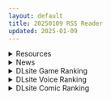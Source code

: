```yaml
---
layout: default
title: 20250109 RSS Reader
updated: 2025-01-09
---
```


<details class='content-parent'>
<summary>
Resources
</summary>
<details class='content-child'>
<summary>
<span class='rss-title'> [同人动画]絵も青大佬至 24年12月作品合集[5G] </span> <a class='rss-link' href='https://gmgard.com/gm128284' target='_blank'>&nbsp;</a>
<div class='rss-published'> 🕛 20250108 16:40:54</div>
</summary>
<img src="https://static.gmgard.us/Images/upload/53348090040545944.jpg" /><br /><p>小小的也很可爱（爱丽丝二创看的太多现在冲不动了。。。）</p>
</details>
<details class='content-child'>
<summary>
<span class='rss-title'> [P站ID已注销][冰宫Asylum] 作品合集 至2024年11月[7GB] </span> <a class='rss-link' href='https://gmgard.com/gm128283' target='_blank'>&nbsp;</a>
<div class='rss-published'> 🕛 20250108 16:28:10</div>
</summary>
<img src="https://static.gmgard.us/Images/upload/51376090028101736.jpg" /><br /><p>冰宫换了多少马甲了...可算找到了</p>
</details>
<details class='content-child'>
<summary>
<span class='rss-title'> [同人动画]ram8 大佬 24年11月作品合集[5G] </span> <a class='rss-link' href='https://gmgard.com/gm128281' target='_blank'>&nbsp;</a>
<div class='rss-published'> 🕛 20250108 16:07:32</div>
</summary>
<img src="https://static.gmgard.us/Images/upload/11091090007310139.jpg" /><br /><p>可惜作者赞助好像关了，mmd还是很顶的。</p>
</details>
<details class='content-child'>
<summary>
<span class='rss-title'> [同人动画]しれしれ (siresire) 大佬 24年11月作品合集[40G] </span> <a class='rss-link' href='https://gmgard.com/gm128280' target='_blank'>&nbsp;</a>
<div class='rss-published'> 🕛 20250108 15:58:01</div>
</summary>
<img src="https://static.gmgard.us/Images/upload/96417082358008787.jpg" /><br /><p>这么久了甘雨在色色方面还是那么顶，（这截图有点像为师的爱犬）</p>
</details>
<details class='content-child'>
<summary>
<span class='rss-title'> [精翻+mtoolAI翻][RG34345][ルクスソフト][RPG]ルクスソフト游戏7部合集 </span> <a class='rss-link' href='https://gmgard.com/gm128275' target='_blank'>&nbsp;</a>
<div class='rss-published'> 🕛 20250108 15:54:09</div>
</summary>
<img src="https://static.gmgard.us/Images/upload/20517082304391939.jpg" /><br /><p>
游戏属性</p>
</details>
<details class='content-child'>
<summary>
<span class='rss-title'> [RPGAI内镶/汉化/PC+安卓][RJ01215112][くんかくんか帝国]魔王的逆袭 淫魔王さまの逆襲 </span> <a class='rss-link' href='https://gmgard.com/gm128274' target='_blank'>&nbsp;</a>
<div class='rss-published'> 🕛 20250108 15:53:51</div>
</summary>
<img src="https://static.gmgard.us/Images/upload/17877081342067998.jpg" /><br /><p>游戏介绍：</p>
</details>
<details class='content-child'>
<summary>
<span class='rss-title'> [Maho.sub&VCB-Studio][Hoo ds Entertainment][圣痕炼金士第一季+第二季+OVA][BDRip 1280x720][MP4] </span> <a class='rss-link' href='https://gmgard.com/gm128278' target='_blank'>&nbsp;</a>
<div class='rss-published'> 🕛 20250108 15:47:56</div>
</summary>
<img src="https://static.gmgard.us/Images/upload/93115082338134494.jpg" /><br /><p>剧情简介
某一天，就读圣米海洛夫学园的织部真冬见到了男主角亚历山大·尼古拉叶维奇赫尔(昵称沙夏)，他是一个俄国少年，能够通过吸吮圣乳而自由地操纵铁元素的炼金士，左脸有十字架型的圣痕，幼年时的恐怖经历造就了他的冷酷个性，别号致命者沙夏。
他的到来，使真冬以及灯的生活不再平静，卷入了炼金士们的战斗。埋藏长达两千年之久的圣像之迷，以这所学园为舞台展开了…………
角色配音
沙夏：三瓶由布子
织部真冬：藤村</p>
</details>
<details class='content-child'>
<summary>
<span class='rss-title'> [同人动画]しれしれ (siresire) 大佬 24年11月作品合集[150G] </span> <a class='rss-link' href='https://gmgard.com/gm128279' target='_blank'>&nbsp;</a>
<div class='rss-published'> 🕛 20250108 15:46:44</div>
</summary>
<img src="https://static.gmgard.us/Images/upload/56482082346444532.jpg" /><br /><p>我看了一下这个作者八成都是管人，全是动作戏</p>
</details>
<details class='content-child'>
<summary>
<span class='rss-title'> [同人动画]Szyca 大佬 24年10月作品合集[143G] </span> <a class='rss-link' href='https://gmgard.com/gm128277' target='_blank'>&nbsp;</a>
<div class='rss-published'> 🕛 20250108 15:35:55</div>
</summary>
<img src="https://static.gmgard.us/Images/upload/20397082335555747.jpg" /><br /><p>一个做牛头人3D的，热门角色都有</p>
</details>
<details class='content-child'>
<summary>
<span class='rss-title'> [RJ01318748][りこれくしょん] 痴○冤罪でっちあげ女子にオシオキ </span> <a class='rss-link' href='https://gmgard.com/gm128273' target='_blank'>&nbsp;</a>
<div class='rss-published'> 🕛 20250108 08:41:49</div>
</summary>
<img src="https://static.gmgard.us/Images/upload/4659081049590034.jpg" /><br /><p>介绍：
这是一个对捏造痴汉罪名的傲慢女孩进行色情惩罚的游戏。
游戏场景会从电车 → 电车 → 公共厕所依次切换。
※请注意，这与一般的痴汉游戏不同，故事展开是威胁在网上发布冤罪证据的女孩，迫使她做出色情行为。</p>
</details>
<details class='content-child'>
<summary>
<span class='rss-title'> [RPG内镶/动态/PC+安卓][RJ344563][スタジオシロッコ]正太故事 A Nursery Tale Story </span> <a class='rss-link' href='https://gmgard.com/gm128265' target='_blank'>&nbsp;</a>
<div class='rss-published'> 🕛 20250108 08:41:47</div>
</summary>
<img src="https://static.gmgard.us/Images/upload/12954072035541971.jpg" /><br /><p>游戏说明</p>
</details>

</details>
<details class='content-parent'>
<summary>
News
</summary>

</details>
<details class='content-parent'>
<summary>
DLsite Game Ranking
</summary>
<details class='content-child'>
<summary>
<span class='rss-title'> 夢魔世界の迷い人 [しもふみ屋] </span> <a class='rss-link' href='https://www.dlsite.com/maniax/work/=/product_id/RJ01292340.html' target='_blank'>&nbsp;</a>
<div class='rss-published'> 🕛 20250109 13:15:33</div>
</summary>
<img src ="http://img.dlsite.jp/modpub/images2/work/doujin/RJ01293000/RJ01292340_img_main.jpg"/><br/>えっちな夢魔たちにドットアニメで搾られる!おねショタ2D探索アクション
</details>
<details class='content-child'>
<summary>
<span class='rss-title'> 傲慢な怪獣姫&名探偵使い魔 [Mango Party] </span> <a class='rss-link' href='https://www.dlsite.com/maniax/work/=/product_id/RJ01263980.html' target='_blank'>&nbsp;</a>
<div class='rss-published'> 🕛 20250109 13:15:33</div>
</summary>
<img src ="http://img.dlsite.jp/modpub/images2/work/doujin/RJ01264000/RJ01263980_img_main.jpg"/><br/>カラフルな共同生活で怪獣姫の奴○として生きる! 豊かでエキサイティングな時間管理恋愛SLG!
</details>
<details class='content-child'>
<summary>
<span class='rss-title'> 全裸取り調べシミュレーター ～You are a loss prevention officer～ [オッパイーツ] </span> <a class='rss-link' href='https://www.dlsite.com/maniax/work/=/product_id/RJ01280877.html' target='_blank'>&nbsp;</a>
<div class='rss-published'> 🕛 20250109 13:15:33</div>
</summary>
<img src ="http://img.dlsite.jp/modpub/images2/work/doujin/RJ01281000/RJ01280877_img_main.jpg"/><br/>羞恥に特化したおさわりゲームです。 キャラクターは JK 人妻 BBAから好みで選べます。 女性キャラフルボイス。 アニメーションでおっぱいがぷるんぷるん揺れます!
</details>
<details class='content-child'>
<summary>
<span class='rss-title'> ヤリステメスブター ボクだけの謎ルール!女トレーナーに勝つとエッチあたりまえ [にゅう工房] </span> <a class='rss-link' href='https://www.dlsite.com/maniax/work/=/product_id/RJ01082861.html' target='_blank'>&nbsp;</a>
<div class='rss-published'> 🕛 20250109 13:15:33</div>
</summary>
<img src ="http://img.dlsite.jp/modpub/images2/work/doujin/RJ01083000/RJ01082861_img_main.jpg"/><br/>勝てばエッチのモンスターバトルRPG!ヤリステメスブター!!
</details>
<details class='content-child'>
<summary>
<span class='rss-title'> ヤリステメスブターDLC1 メスブタ/ゲスブタ [にゅう工房] </span> <a class='rss-link' href='https://www.dlsite.com/maniax/work/=/product_id/RJ01129834.html' target='_blank'>&nbsp;</a>
<div class='rss-published'> 🕛 20250109 13:15:33</div>
</summary>
<img src ="http://img.dlsite.jp/modpub/images2/work/doujin/RJ01130000/RJ01129834_img_main.jpg"/><br/>ヤリステメスブターのDLC1が準備できました!ゲームの世界をもう少し拡げてお楽しみいただけます!このDLCを遊ぶためには、ヤリステメスブター本体の購入が必要です。
</details>

</details>
<details class='content-parent'>
<summary>
DLsite Voice Ranking
</summary>
<details class='content-child'>
<summary>
<span class='rss-title'> ❤️甘あねメイド❤️「お姉ちゃんが"あまあまちゅっちゅ"してあげる...❤️」 [桃色みんと] </span> <a class='rss-link' href='https://www.dlsite.com/maniax/work/=/product_id/RJ01261681.html' target='_blank'>&nbsp;</a>
<div class='rss-published'> 🕛 20250109 13:15:36</div>
</summary>
<img src ="http://img.dlsite.jp/modpub/images2/work/doujin/RJ01262000/RJ01261681_img_main.jpg"/><br/>お姉ちゃんメイドはボクくん(あなた)の事がだ～いすきっ♪ボクくんの為ならば、添い寝に耳舐めにオナサポだってしてあげますっ♪お手々やお口、そしておま◯こっ♪お姉ちゃんの身体ぜ～んぶを使って、喜んでご奉仕させていただきますっ♪「そう...だってお姉ちゃんは...ボクくん専属の..."お姉ちゃんメイド"なんだから...♪」
</details>
<details class='content-child'>
<summary>
<span class='rss-title'> ❤️Wロイヤルおま◯こ嫁❤️高貴でおスケベなふたご姫をハメ比べし放題な贅沢ライフ❤️ [桃色みんと] </span> <a class='rss-link' href='https://www.dlsite.com/maniax/work/=/product_id/RJ01268379.html' target='_blank'>&nbsp;</a>
<div class='rss-published'> 🕛 20250109 13:15:36</div>
</summary>
<img src ="http://img.dlsite.jp/modpub/images2/work/doujin/RJ01269000/RJ01268379_img_main.jpg"/><br/>「毎日毎日おせっせおせっせ❤️あなた様専属のおまんこワイフになれるなら本望でございます❤️」魔王を討伐し、ふたご姫を娶る事になった貴方❤️でもお嫁さんとして迎え入れられるのは一人だけと決まっていて…?❤️おスケベで破廉恥なふたご姫をハメ比べしまくる生活が...今、はじまります❤️
</details>
<details class='content-child'>
<summary>
<span class='rss-title'> ✅期間限定レビュー色紙プレゼント企画✅【恋人ってえっちするものなんでしょ?】案外スケベな水無瀬さんが「カノジョ」になった日。 [桃色みんと] </span> <a class='rss-link' href='https://www.dlsite.com/maniax/work/=/product_id/RJ01290632.html' target='_blank'>&nbsp;</a>
<div class='rss-published'> 🕛 20250109 13:15:36</div>
</summary>
<img src ="http://img.dlsite.jp/modpub/images2/work/doujin/RJ01291000/RJ01290632_img_main.jpg"/><br/>「理由は特にない。たまたま君だった、ってだけ」成績優秀。クールで美人な女子高生。男子からの告白を一度も受けいれた事がない“高嶺の花”。そんな水無瀬さんがボクの「カノジョ」になった…。だらしなく足を広げ、肢体を見せつけてくるカノジョ…。 すらりと伸びた白い太もも、穢れのない純白の下着…。「シよ? だって…恋人ってえっちするものなんでしょ…?」
</details>
<details class='content-child'>
<summary>
<span class='rss-title'> 【简体中文版】JK精灵的异世界孕活～性夜的圣诞节特别篇～ [青春×フェティシズム] </span> <a class='rss-link' href='https://www.dlsite.com/maniax/work/=/product_id/RJ01308361.html' target='_blank'>&nbsp;</a>
<div class='rss-published'> 🕛 20250109 13:15:36</div>
</summary>
<img src ="http://img.dlsite.jp/modpub/images2/work/doujin/RJ01309000/RJ01308361_img_main.jpg"/><br/>圣诞快乐♪你喜欢新娘精灵的怀孕后宫吗?  你一直是个好孩子,所以圣诞新娘精灵们为你准备了一个"性爱6小时"的神圣之夜。  作为今年最后的回忆,要不要和可爱的新娘精灵们度过美好甜蜜又淫靡的夜晚呢?
</details>
<details class='content-child'>
<summary>
<span class='rss-title'> メイドのマナちゃんに耳かきしてもらおう [Crescendo] </span> <a class='rss-link' href='https://www.dlsite.com/maniax/work/=/product_id/RJ01293993.html' target='_blank'>&nbsp;</a>
<div class='rss-published'> 🕛 20250109 13:15:36</div>
</summary>
<img src ="http://img.dlsite.jp/modpub/images2/work/doujin/RJ01294000/RJ01293993_img_main.jpg"/><br/>【3DASMR】でお馴染みのマナちゃんの耳かきが沢山!耳かき一回分のオムニバス形式なので気分に合わせて楽しめます。おまけとしてYouTubeにアップされている動画の音声も付いてます。声 棗いつき様
</details>

</details>
<details class='content-parent'>
<summary>
DLsite Comic Ranking
</summary>
<details class='content-child'>
<summary>
<span class='rss-title'> ダウナー研究者お姉さんにお願いしてえっちなことしてもらう話。 [内臓研究所] </span> <a class='rss-link' href='https://www.dlsite.com/maniax/work/=/product_id/RJ01225571.html' target='_blank'>&nbsp;</a>
<div class='rss-published'> 🕛 20250109 13:15:39</div>
</summary>
<img src ="http://img.dlsite.jp/modpub/images2/work/doujin/RJ01226000/RJ01225571_img_main.jpg"/><br/>ダウナー研究者お姉さんとえっちなことをしよう
</details>
<details class='content-child'>
<summary>
<span class='rss-title'> 家が湿気過ぎて生えてきた幻覚誘発するキノコを誤食して発情したあとのあれやこれ [捕食少女] </span> <a class='rss-link' href='https://www.dlsite.com/maniax/work/=/product_id/RJ01114389.html' target='_blank'>&nbsp;</a>
<div class='rss-published'> 🕛 20250109 13:15:39</div>
</summary>
<img src ="http://img.dlsite.jp/modpub/images2/work/doujin/RJ01115000/RJ01114389_img_main.jpg"/><br/>これはごく普通すぎて普通でしかない一人の女子大学生の日常ストーリーです。 家の中が湿気てキノコが生えることになり、好奇心からそのキノコを誤って摂取した結果、幻覚を体験します。本文は52ページ。特典のおまけ2枚付きです。
</details>
<details class='content-child'>
<summary>
<span class='rss-title'> 女畜加工プラント 捕らわれたヒーロー・ツインバード加工記録 後編 [超健康屋] </span> <a class='rss-link' href='https://www.dlsite.com/maniax/work/=/product_id/RJ01294019.html' target='_blank'>&nbsp;</a>
<div class='rss-published'> 🕛 20250109 13:15:39</div>
</summary>
<img src ="http://img.dlsite.jp/modpub/images2/work/doujin/RJ01295000/RJ01294019_img_main.jpg"/><br/>様々な女性を捕らえクライアントに都合の良い女畜へと加工する女畜加工プラント。 今回捕らえられた超常の力を持つスーパーヒロイン、ニカとラキは非人道的かつ尊厳を踏みにじる残酷な加工を受け続ける事となる……
</details>
<details class='content-child'>
<summary>
<span class='rss-title'> 女畜加工プラント 捕らわれたヒーロー・ツインバード加工記録 前編 [超健康屋] </span> <a class='rss-link' href='https://www.dlsite.com/maniax/work/=/product_id/RJ01222062.html' target='_blank'>&nbsp;</a>
<div class='rss-published'> 🕛 20250109 13:15:39</div>
</summary>
<img src ="http://img.dlsite.jp/modpub/images2/work/doujin/RJ01223000/RJ01222062_img_main.jpg"/><br/>様々な女性を捕らえクライアントに都合の良い女畜へと加工する女畜加工プラント。 今回捕らえられた超常の力を持つスーパーヒロイン、ニカとラキは非人道的かつ尊厳を踏みにじる残酷な加工を受け続ける事となる……
</details>
<details class='content-child'>
<summary>
<span class='rss-title'> 夏のヤリなおし5 [水蓮の宿] </span> <a class='rss-link' href='https://www.dlsite.com/maniax/work/=/product_id/RJ01297261.html' target='_blank'>&nbsp;</a>
<div class='rss-published'> 🕛 20250109 13:15:39</div>
</summary>
<img src ="http://img.dlsite.jp/modpub/images2/work/doujin/RJ01298000/RJ01297261_img_main.jpg"/><br/>夏×田舎×幼馴染の母親×汗だくセックス  誰もが一度は夢想したであろう 最高の‘夏’をサークル‘水蓮の宿’が描き出す  幼馴染の母(元教師)×かつての教え子
</details>

</details>
